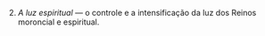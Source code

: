 ﻿2. <em>A luz espiritual —</em> o controle e a intensificação da luz dos Reinos moroncial e espiritual.